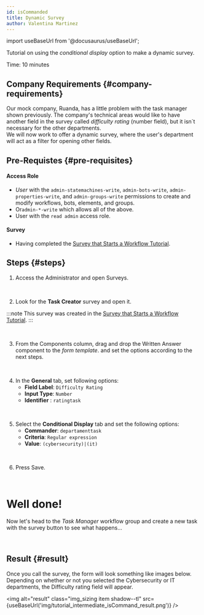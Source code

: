 ```yaml
---
id: isCommanded
title: Dynamic Survey
author: Valentina Martinez
---
```

import useBaseUrl from '@docusaurus/useBaseUrl'; 

Tutorial on using the _conditional display_ option to make a dynamic survey.

Time: 10 minutes

## Company Requirements {#company-requirements}
Our mock company, Ruanda, has a little problem with the task manager shown previously. The company's technical areas would like to have another field in the survey called *difficulty rating* (number field), but it isn´t necessary for the other departments.<br/>
We will now work to offer a dynamic survey, where the user's department will act as a filter for opening other fields.

## Pre-Requistes {#pre-requisites}
#### Access Role
* _User_ with the `admin-statemachines-write`, `admin-bots-write`, `admin-properties-write`, and `admin-groups-write` permissions to create and modify workflows, bots, elements, and groups. 
* Or`admin-*-write` which allows all of the above. 
* User with the `read admin` access role.

#### Survey
* Having completed the [Survey that Starts a Workflow Tutorial](create_survey_sm).


## Steps {#steps}

<div class="alert alert--secondary">

1. Access the <span class="badge badge--primary">Administrator</span> and open <span class="badge badge--primary">Surveys</span>.

</div>
<br/>

<div class="alert alert--secondary">

2. Look for the **Task Creator** survey and open it.

:::note
This survey was created in the [Survey that Starts a Workflow Tutorial](create_survey_sm).
:::

</div>
<br/>

<div class="alert alert--secondary">

3. From the <span class="badge badge--primary">Components</span> column, drag and drop the <span class="badge badge--warning">Written Answer</span> component to the _form template_. and set the options according to the next steps.

</div>
<br/>

<div class="alert alert--secondary">

4. In the **General** tab, set following options:
    - **Field Label**: `Difficulty Rating`
    - **Input Type**: `Number`
    - **Identifier** : `ratingtask`

</div>
<br/>

<div class="alert alert--secondary">

5. Select the **Conditional Display** tab and set the following options:
    - **Commander**: `departamenttask`
    - **Criteria**: `Regular expression`
    - **Value**: `(cybersecurity)|(it)`

</div>
<br/>

<div class="alert alert--secondary">

6. Press <span class="badge badge--primary">Save</span>.

</div>
<br/>


<div class="hero shadow--lw">
<div class="container">
<h1 class="hero__title">Well done!</h1>
<p class="hero__subtitle">

Now let's head to the _Task Manager_ workflow group and create a new task with the survey button to see what happens...

</p>

<br/>
<div>
</div>
</div>
</div>




## Result {#result}

Once you call the survey, the form will look something like images below. Depending on whether or not you selected the Cybersecurity or IT departments, the Difficulty rating field will appear.

<img alt="result" class="img_sizing item shadow--tl" src={useBaseUrl('img/tutorial_intermediate_isCommand_result.png')} /> 
